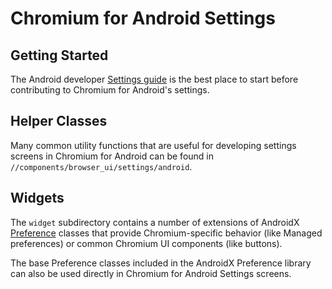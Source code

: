# Chromium for Android Settings

## Getting Started

The Android developer [Settings
guide](https://developer.android.com/guide/topics/ui/settings) is the best place
to start before contributing to Chromium for Android's settings.

## Helper Classes

Many common utility functions that are useful for developing settings screens in
Chromium for Android can be found in `//components/browser_ui/settings/android`.

## Widgets

The `widget` subdirectory contains a number of extensions of AndroidX
[Preference](https://developer.android.com/reference/androidx/preference/Preference)
classes that provide Chromium-specific behavior (like Managed preferences) or
common Chromium UI components (like buttons).

The base Preference classes included in the AndroidX Preference library can also
be used directly in Chromium for Android Settings screens.
